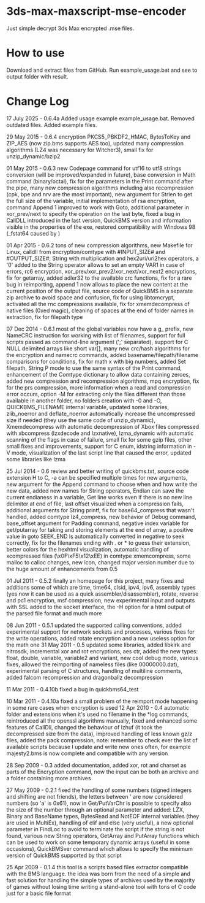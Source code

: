 # 3ds-max-maxscript-mse-encoder
Just simple decrypt 3ds Max encrypted .mse files.

# How to use
Download and extract files from GitHub. Run example_usage.bat and see to output folder with result.

# Change Log
17 July 2025 - 0.6.4a   Added usage example example_usage.bat. Removed outdated files. Added example files.

29 May 2015 - 0.6.4     encryption PKCS5_PBKDF2_HMAC, BytesToKey and ZIP_AES (now zip.bms supports AES too), updated many compression algorithms (LZ4 was necessary for Witcher3), small fix for unzip_dynamic/bzip2

01 May 2015 - 0.6.3     new Codepage command for utf16 to utf8 strings conversion (will be improved/expanded in future), base conversion in Math command (binary/octal), fix for the parameters in the Print command after the pipe, many new compression algorithms including also recompression (cpk, bpe and nrv are the most important), new argument for Strlen to get the full size of the variable, initial implementation of rsa encryption, command Append 1 improved to work with Goto, additional parameter in xor_prev/next to specify the operation on the last byte, fixed a bug in CallDLL introduced in the last version, QuickBMS version and information visible in the properties of the exe, restored compatibility with Windows 98 (_fstat64 caused by <iostream>)

01 Apr 2015 - 0.6.2     tons of new compression algorithms, new Makefile for Linux, calldll from encryption/comtype with #INPUT_SIZE# and #OUTPUT_SIZE#, String with multiplication and hex2uri/uri2hex operators, a '0' added to the String operator allows to set an empty VAR1 in case of errors, rc6 encryption, xor_prev/xor_prev2/xor_next/xor_next2 encryptions, fix for getarray, added adler32 to the available crc functions, fix for a rare bug in reimporting, append 1 now allows to place the new content at the current position of the output file, source code of QuickBMS in a separate zip archive to avoid space and confusion, fix for using libtomcrypt, activated all the rnc compressions available, fix for xmemdecompress of native files (0xed magic), cleaning of spaces at the end of folder names in extraction, fix for filepath type

07 Dec 2014 - 0.6.1     most of the global variables now have a g_ prefix, new NameCRC instruction for working with list of filenames, support for full scripts passed as command-line argument (';' separated), support for C NULL delimited arrays like short var[], many new crc/hash algorithms for the encryption and namecrc commands, added basename/filepath/filename comparisons for conditions, fix for math x with big numbers, added Set filepath, String P mode to use the same syntax of the Print command, enhancement of the Comtype dictionary to allow data containing zeroes, added new compression and recompression algorithms, mpq encryption, fix for the prs compression, more information when a read and compression error occurs, option -M for extracting only the files different than those available in another folder, no folders creation with -0 and -O, QUICKBMS_FILENAME internal variable, updated some libraries, zlib_noerror and deflate_noerror automatically increase the uncompressed size if needed (they use the same code of unzip_dynamic), Xmemdecompress with automatic decompression of Xbox files compressed with xbcompress (lzxdecode and lzxnative), lzma_dynamic with automatic scanning of the flags in case of failure, small fix for some gzip files, other small fixes and improvements, support for C enum, idstring information in -V mode, visualization of the last script line that caused the error, updated some libraries like lzma

25 Jul 2014 - 0.6       review and better writing of quickbms.txt, source code extension H to C, -a can be specified multiple times for new arguments, new argument for the Append command to choose when and how write the new data, added new names for String operators, Endian can save the current endianess in a variable, Get line works even if there is no new line delimiter at end of file, last offset visualized when a compression fails, additional arguments for String printf, fix for base64_compress that wasn't handled, added comtype lz4_compress, new behavior of Debug command, base_offset argument for Padding command, negative index variable for get/putarray for taking and storing elements at the end of array, a positive value in goto SEEK_END is automatically converted in negative to seek correctly, fix for the filenames ending with . or * to guess their extension, better colors for the hexhtml visualization, automatic handling of xcompressed files (\x0F\xF5\x12\xEE) in comtype xmemcompress, some malloc to calloc changes, new icon, changed major version number due to the huge amount of enhancements from 0.5

01 Jul 2011 - 0.5.2     finally an homepage for this project, many fixes and additions some of which are time, time64, clsid, ipv4, ipv6, assembly types (yes now it can be used as a quick assembler/disassembler), rotate, reverse and pc1 encryption, msf compression, new experimental input and outputs with SSL added to the socket interface, the -H option for a html output of the parsed file format and much more

08 Jun 2011 - 0.5.1     updated the supported calling conventions, added experimental support for network sockets and processes, various fixes for the write operations, added rotate encryption and a new useless option for the math one
31 May 2011 - 0.5       updated some libraries, added libkirk and nitrosdk, incremental xor and rot encryptions, aes ctr, added the new types: float, double, variable, variable2 and variant, new cool debug mode, various fixes, allowed the reimporting of nameless files (like 00000000.dat), experimental parsing of C structures, handling of multiline comments, added falcom recompression and dragonballz decompression

11 Mar 2011 - 0.4.10b   fixed a bug in quickbms64_test

10 Mar 2011 - 0.4.10a   fixed a small problem of the reimport mode happening in some rare cases when encryption is used
12 Apr 2010 - 0.4       automatic folder and extensions when it's used no filename in the *log commands, reintroduced all the openssl algorithms manually, fixed and enhanced some features of CallDll, changed the behaviour of lzhuf (it took the decompressed size from the data), improved handling of less known gz/z files, added the pack compression, note: remember to check ever the list of available scripts because I update and write new ones often, for example majesty2.bms is now complete and compatible with any version


28 Sep 2009 - 0.3       added documentation, added xor, rot and charset as parts of the Encryption command, now the input can be both an archive and a folder containing more archives

27 May 2009 - 0.2.1     fixed the handling of some numbers (signed integers and shifting are not friends), the letters between ' are now considered numbers (so 'a' is 0x61), now in Get/PutVarChr is possible to specify also the size of the number through an optional parameter and added: LZX, Binary and BaseName types, BytesRead and NotEOF internal variables (they are used in MultiEx), handling of elif and else (very useful), a new optional parameter in FindLoc to avoid to terminate the script if the string is not found, various new String operators, GetArray and PutArray functions which can be used to work on some temporary dynamic arrays (useful in some occasions), QuickBMSver command which allows to specify the minimum version of QuickBMS supported by that script

25 Apr 2009 - 0.1.4     this tool is a scripts based files extractor compatible with the BMS language. the idea was born from the need of a simple and fast solution for handling the simple types of archives used by the majority of games without losing time writing a stand-alone tool with tons of C code just for a basic file format

